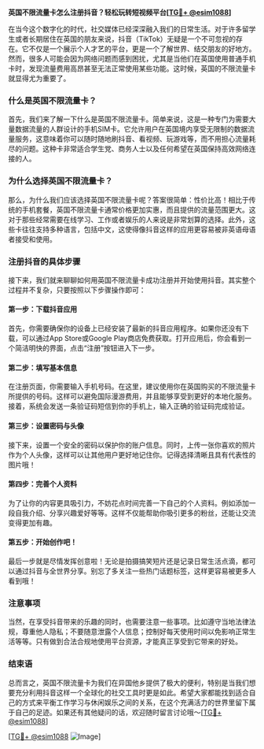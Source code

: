 **英国不限流量卡怎么注册抖音？轻松玩转短视频平台[[TG💪+ @esim1088](https://t.me/s/esim1088)]**

在当今这个数字化的时代，社交媒体已经深深融入我们的日常生活。对于许多留学生或者长期居住在英国的朋友来说，抖音（TikTok）无疑是一个不可忽视的存在。它不仅是一个展示个人才艺的平台，更是一个了解世界、结交朋友的好地方。然而，很多人可能会因为网络问题而感到困扰，尤其是当他们在英国使用普通手机卡时，发现流量费用高昂甚至无法正常使用某些功能。这时候，英国的不限流量卡就显得尤为重要了。

### 什么是英国不限流量卡？

首先，我们来了解一下什么是英国不限流量卡。简单来说，这是一种专门为需要大量数据流量的人群设计的手机SIM卡。它允许用户在英国境内享受无限制的数据流量服务，这意味着你可以随时随地刷抖音、看视频、玩游戏等，而不用担心流量耗尽的问题。这种卡非常适合学生党、商务人士以及任何希望在英国保持高效网络连接的人。

### 为什么选择英国不限流量卡？

那么，为什么我们应该选择英国不限流量卡呢？答案很简单：性价比高！相比于传统的手机套餐，英国不限流量卡通常价格更加实惠，而且提供的流量范围更大。这对于那些经常需要在线学习、工作或者娱乐的人来说是非常划算的选择。此外，这些卡往往支持多种语言，包括中文，这使得像抖音这样的应用更容易被非英语母语者接受和使用。

### 注册抖音的具体步骤

接下来，我们就来聊聊如何用英国不限流量卡成功注册并开始使用抖音。其实整个过程并不复杂，只要按照以下步骤操作即可：

#### 第一步：下载抖音应用
首先，你需要确保你的设备上已经安装了最新的抖音应用程序。如果你还没有下载，可以通过App Store或Google Play商店免费获取。打开应用后，你会看到一个简洁明快的界面，点击“注册”按钮进入下一步。

#### 第二步：填写基本信息
在注册页面，你需要输入手机号码。在这里，建议使用你在英国购买的不限流量卡所提供的号码。这样可以避免国际漫游费用，并且能够享受到更好的本地化服务。接着，系统会发送一条验证码短信到你的手机上，输入正确的验证码完成验证。

#### 第三步：设置密码与头像
接下来，设置一个安全的密码以保护你的账户信息。同时，上传一张你喜欢的照片作为个人头像，这样可以让其他用户更好地记住你。记得选择清晰且具有代表性的图片哦！

#### 第四步：完善个人资料
为了让你的内容更具吸引力，不妨花点时间完善一下自己的个人资料。例如添加一段自我介绍、分享兴趣爱好等等。这样不仅能帮助你吸引更多的粉丝，还能让交流变得更加有趣。

#### 第五步：开始创作吧！
最后一步就是尽情发挥创意啦！无论是拍摄搞笑短片还是记录日常生活点滴，都可以通过抖音与全世界分享。别忘了多关注一些热门话题标签，这样更容易被更多人看到哦！

### 注意事项
当然，在享受抖音带来的乐趣的同时，也需要注意一些事项。比如遵守当地法律法规，尊重他人隐私；不要随意泄露个人信息；控制好每天使用时间以免影响正常生活等等。只有做到合法合规地使用平台资源，才能真正享受到它带来的好处。

### 结束语
总而言之，英国不限流量卡为我们在异国他乡提供了极大的便利，特别是当我们想要充分利用抖音这样一个全球化的社交工具时更是如此。希望大家都能找到适合自己的方式来平衡工作学习与休闲娱乐之间的关系，在这个充满活力的世界里留下属于自己的足迹。如果还有其他疑问的话，欢迎随时留言讨论哦～[[TG💪+ @esim1088](https://t.me/s/esim1088)]

[[TG💪+ @esim1088](https://t.me/s/esim1088) ![Image](https://i.postimg.cc/4NQfJmqS/Snipaste-2025-05-13-00-14-12.png)]